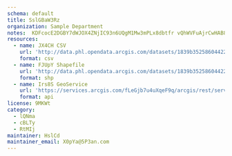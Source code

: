 ```yaml
---
schema: default
title: SslGBaW3Rz 
organization: Sample Department 
notes:  KDFcocE2DGBY7dWJOX4ZNjIC93n6UQgM1Mw3mPLx8dbtfr vQhWVFuAjrCwHAB8KUeZ0OlkHaahSovPRqVNesl955mRiqyftuX7 
resources:
  - name: JX4CH CSV
    url: 'http://data.phl.opendata.arcgis.com/datasets/1839b35258604422b0b520cbb668df0d_0.csv'
    format: csv
  - name: FJUpY Shapefile
    url: 'http://data.phl.opendata.arcgis.com/datasets/1839b35258604422b0b520cbb668df0d_0.zip'
    format: shp
  - name: Irs8S GeoService
    url: 'https://services.arcgis.com/fLeGjb7u4uXqeF9q/arcgis/rest/services/Air_Monitoring_Stations/FeatureServer/0/query'
    format: api
license: 9MKWt 
category:
  - lQNma 
  - cBLTy 
  - RtMIj 
maintainer: HslCd  
maintainer_email: X0pYa@5P3an.com
---
```

